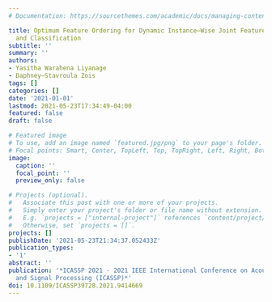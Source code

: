 ```yaml
---
# Documentation: https://sourcethemes.com/academic/docs/managing-content/

title: Optimum Feature Ordering for Dynamic Instance–Wise Joint Feature Selection
  and Classification
subtitle: ''
summary: ''
authors:
- Yasitha Warahena Liyanage
- Daphney–Stavroula Zois
tags: []
categories: []
date: '2021-01-01'
lastmod: 2021-05-23T17:34:49-04:00
featured: false
draft: false

# Featured image
# To use, add an image named `featured.jpg/png` to your page's folder.
# Focal points: Smart, Center, TopLeft, Top, TopRight, Left, Right, BottomLeft, Bottom, BottomRight.
image:
  caption: ''
  focal_point: ''
  preview_only: false

# Projects (optional).
#   Associate this post with one or more of your projects.
#   Simply enter your project's folder or file name without extension.
#   E.g. `projects = ["internal-project"]` references `content/project/deep-learning/index.md`.
#   Otherwise, set `projects = []`.
projects: []
publishDate: '2021-05-23T21:34:37.052433Z'
publication_types:
- '1'
abstract: ''
publication: '*ICASSP 2021 - 2021 IEEE International Conference on Acoustics, Speech
  and Signal Processing (ICASSP)*'
doi: 10.1109/ICASSP39728.2021.9414669
---
```

